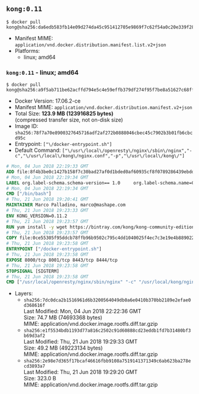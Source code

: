 ## `kong:0.11`

```console
$ docker pull kong@sha256:da6edb583fb14e09d274da45c951412705e9869f7c62f54a0c20e339f2851655
```

-	Manifest MIME: `application/vnd.docker.distribution.manifest.list.v2+json`
-	Platforms:
	-	linux; amd64

### `kong:0.11` - linux; amd64

```console
$ docker pull kong@sha256:a9f5ab711be62acffd794e5c4e59effb379df274f95f7be8a51627c68ffde585
```

-	Docker Version: 17.06.2-ce
-	Manifest MIME: `application/vnd.docker.distribution.manifest.v2+json`
-	Total Size: **123.9 MB (123916825 bytes)**  
	(compressed transfer size, not on-disk size)
-	Image ID: `sha256:78f7a70e8900327645716adf2af272b0888046cbec45c7902b3b01fb6cbcd95c`
-	Entrypoint: `["\/docker-entrypoint.sh"]`
-	Default Command: `["\/usr\/local\/openresty\/nginx\/sbin\/nginx","-c","\/usr\/local\/kong\/nginx.conf","-p","\/usr\/local\/kong\/"]`

```dockerfile
# Mon, 04 Jun 2018 22:19:33 GMT
ADD file:8f4b3be0c1427b158f7c30bad27af0d1bded0af60935cf8f0789286439ebdde9 in / 
# Mon, 04 Jun 2018 22:19:34 GMT
LABEL org.label-schema.schema-version== 1.0     org.label-schema.name=CentOS Base Image     org.label-schema.vendor=CentOS     org.label-schema.license=GPLv2     org.label-schema.build-date=20180531
# Mon, 04 Jun 2018 22:19:34 GMT
CMD ["/bin/bash"]
# Thu, 21 Jun 2018 19:20:41 GMT
MAINTAINER Marco Palladino, marco@mashape.com
# Thu, 21 Jun 2018 19:23:33 GMT
ENV KONG_VERSION=0.11.2
# Thu, 21 Jun 2018 19:23:57 GMT
RUN yum install -y wget https://bintray.com/kong/kong-community-edition-rpm/download_file?file_path=centos/7/kong-community-edition-$KONG_VERSION.el7.noarch.rpm &&     yum clean all
# Thu, 21 Jun 2018 19:23:57 GMT
COPY file:0ce55305f95ddcb78ffb96b9502c795c4dd1040025f4ec7c3e19e4b889022b90 in /docker-entrypoint.sh 
# Thu, 21 Jun 2018 19:23:58 GMT
ENTRYPOINT ["/docker-entrypoint.sh"]
# Thu, 21 Jun 2018 19:23:58 GMT
EXPOSE 8000/tcp 8001/tcp 8443/tcp 8444/tcp
# Thu, 21 Jun 2018 19:23:58 GMT
STOPSIGNAL [SIGTERM]
# Thu, 21 Jun 2018 19:23:58 GMT
CMD ["/usr/local/openresty/nginx/sbin/nginx" "-c" "/usr/local/kong/nginx.conf" "-p" "/usr/local/kong/"]
```

-	Layers:
	-	`sha256:7dc0dca2b1516961d6b3200564049db0a6e0410b370bb2189e2efae0d368616f`  
		Last Modified: Mon, 04 Jun 2018 22:22:36 GMT  
		Size: 74.7 MB (74693368 bytes)  
		MIME: application/vnd.docker.image.rootfs.diff.tar.gzip
	-	`sha256:e1f5534bdb1193d77a816c2502c91d60888cd23eddb1fd7b31480bf3b69d3af2`  
		Last Modified: Thu, 21 Jun 2018 19:29:33 GMT  
		Size: 49.2 MB (49223134 bytes)  
		MIME: application/vnd.docker.image.rootfs.diff.tar.gzip
	-	`sha256:2e98e7d365f17bcaf46616fbb9108a7519141371349c6ab623ba278ecd3893a7`  
		Last Modified: Thu, 21 Jun 2018 19:29:20 GMT  
		Size: 323.0 B  
		MIME: application/vnd.docker.image.rootfs.diff.tar.gzip
